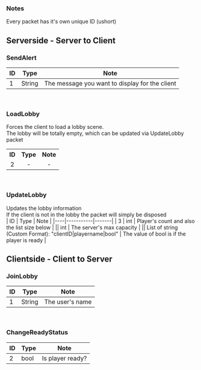 ### Notes
Every packet has it's own unique ID (ushort)

## Serverside - Server to Client

### SendAlert<br>
| ID |    Type   | Note |
|----|-----------|-------|
| 1  |  String   |  The message you want to display for the client |
<br>

### LoadLobby<br>
Forces the client to load a lobby scene.<br>
The lobby will be totally empty, which can be updated via UpdateLobby packet<br>
<table>
  <tr align="center">
    <th>ID</th>
    <th>Type</th>
    <th>Note</th>
  </tr>
  <tr align="center">
    <td>2</td>
    <td>-</td>
    <td>-</td>
  </tr>
</table>
<br>

### UpdateLobby<br>
Updates the lobby information<br>
If the client is not in the lobby the packet will simply be disposed<br>
| ID |    Type   | Note |
|----|-----------|-------|
| 3  |  int      | Player's count and also the list size below |
||  int      | The server's max capacity |
|| List of string (Custom Format): "clientID\|playername\|bool" | The value of bool is if the player is ready |
<br>

## Clientside - Client to Server

### JoinLobby<br>
| ID |    Type   | Note |
|----|-----------|-------|
| 1  |  String   | The user's name |
<br>

### ChangeReadyStatus<br>
| ID |    Type   | Note |
|----|-----------|-------|
| 2  |  bool   | Is player ready? |
<br>
